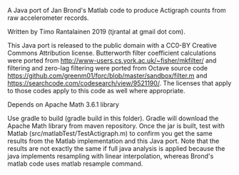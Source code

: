 A Java port of Jan Brond's Matlab code to produce Actigraph counts from raw accelerometer records.

Written by Timo Rantalainen 2019 (tjrantal at gmail dot com).

This Java port is released to the public domain with a CC0-BY Creative Commons Attribution license. Butterworth filter coefficient calculations were ported from http://www-users.cs.york.ac.uk/~fisher/mkfilter/ and filtering and zero-lag filtering were ported from Octave source code https://github.com/greenm01/forc/blob/master/sandbox/filter.m and https://searchcode.com/codesearch/view/9521190/. The licenses that apply to those codes apply to this code as well where appropriate.

Depends on Apache Math 3.6.1 library

Use gradle to build (gradle build in this folder). Gradle will download the Apache Math library from maven repository. Once the jar is built, test with Matlab (src/matlabTest/TestActigraph.m) to confirm you get the same results from the Matlab implementation and this Java port. Note that the results are not exactly the same if full java analysis is applied because the java implements resampling with linear interpolation, whereas Brond's matlab code uses matlab resample command.

